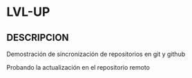 # LVL-UP

## DESCRIPCION

Demostración de sincronización de repositorios en git y github

Probando la actualización en el repositorio remoto
